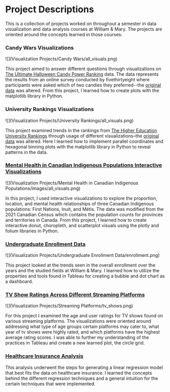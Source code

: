 # Project Descriptions
This is a collection of projects worked on throughout a semester in data visualization and data analysis courses at William & Mary.  The projects are oriented around the concepts learned in those courses:

### Candy Wars Visualizations

![](Visualization Projects/Candy Wars/all_visuals.png)

This project aimed to answer different questions through visualizations on [The Ultimate Halloween Candy Power Ranking](https://fivethirtyeight.com/videos/the-ultimate-halloween-candy-power-ranking/) data.  The data represents the results from an online survey conducted by fivethirtyeight where participants were asked which of two candies they preferred--the [original data](https://github.com/fivethirtyeight/data/tree/master/candy-power-ranking) was altered.  From this project, I learned how to create plots with the matplotlib library in Python.

### University Rankings Visualizations

![](Visualization Projects/University Rankings/all_visuals.png)

This project examined trends in the rankings from [The Higher Education University Rankings](https://www.timeshighereducation.com/world-university-rankings/2016/world-ranking/detailed) through usage of different visualizations–the [original data](https://www.kaggle.com/datasets/mylesoneill/world-university-rankings) was altered.  Here I learned how to implement parallel coordinates and hexagonal binning plots with the matplotlib library in Python to reveal patterns in the data.

### [Mental Health in Canadian Indigenous Populations Interactive Visualizations](https://dunham-amar.github.io/Data-Visualization-and-Analytics-Projects/Visualization%20Projects/Mental%20Health%20in%20Canadian%20Indigenous%20Populations/index.html)

![](Visualization Projects/Mental Health in Canadian Indigenous Populations/images/all_visuals.png)

In this project, I used interactive visualizations to explore the proportion, location, and mental health relationships of three Canadian Indigenous populations: First Nations, Inuit, and Métis. The data was modified from the 2021 Canadian Census which contains the population counts for provinces and territories in Canada. From this project, I learned how to create interactive donut, choropleth, and scatterplot visuals using the plotly and folium libraries in Python.


### [Undergraduate Enrollment Data](https://public.tableau.com/app/profile/amar.dunham/viz/undergraduate_enrollment_data/Undergraddashboard)

![](Visualization Projects/Undergraduate Enrollment Data/enrollment.png)

This project looked at the trends seen in the overall enrollment over the years and the studied fields at William & Mary.  I learned how to utilize the properties and tools found in Tableau for creating a bubble and dot chart as a dashboard.

### [TV Show Ratings Across Different Streaming Platforms](https://public.tableau.com/app/profile/amar.dunham/viz/final_project_visualizations/Dashboard1)

![](Visualization Projects/Streaming Platforms/tv_shows.png)

For this project I examined the age and user ratings for TV shows found on various streaming platforms.  The visualizations were oriented around addressing what type of age groups certain platforms may cater to, what year of tv shows were highly rated, and which platforms have the highest average rating scores.  I was able to further my understanding of the practices in Tableau and create a new learned plot, the circle grid.

### [Healthcare Insurance Analysis](https://rpubs.com/dmar/1140633)
This analysis underwent the steps for generating a linear regression model that best fits the data on healthcare insurance.  I learned the concepts behind the different regression techniques and a general intuition for the certain techniques that were implemented.
